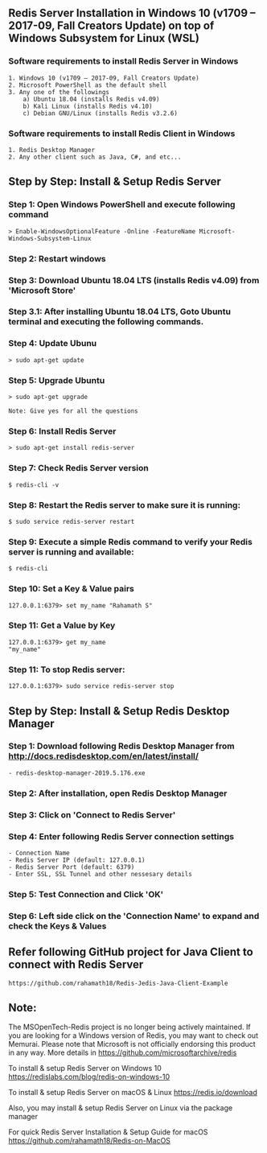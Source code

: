 ## Redis Server Installation in Windows 10 (v1709 – 2017-09, Fall Creators Update) on top of Windows Subsystem for Linux (WSL)


### Software requirements to install Redis Server in Windows
	1. Windows 10 (v1709 – 2017-09, Fall Creators Update)
	2. Microsoft PowerShell as the default shell
	3. Any one of the followings
		a) Ubuntu 18.04 (installs Redis v4.09)
		b) Kali Linux (installs Redis v4.10)
		c) Debian GNU/Linux (installs Redis v3.2.6)

### Software requirements to install Redis Client in Windows
	1. Redis Desktop Manager
	2. Any other client such as Java, C#, and etc...


## Step by Step: Install & Setup Redis Server

### Step 1: Open Windows PowerShell and execute following command
	> Enable-WindowsOptionalFeature -Online -FeatureName Microsoft-Windows-Subsystem-Linux

### Step 2: Restart windows

### Step 3: Download Ubuntu 18.04 LTS (installs Redis v4.09) from 'Microsoft Store'

### Step 3.1: After installing Ubuntu 18.04 LTS, Goto Ubuntu terminal and executing the following commands.

### Step 4: Update Ubunu
	> sudo apt-get update

### Step 5: Upgrade Ubuntu
	> sudo apt-get upgrade

	Note: Give yes for all the questions

### Step 6: Install Redis Server
	> sudo apt-get install redis-server

### Step 7: Check Redis Server version
	$ redis-cli -v

### Step 8: Restart the Redis server to make sure it is running:
	$ sudo service redis-server restart

### Step 9: Execute a simple Redis command to verify your Redis server is running and available:
	$ redis-cli

### Step 10: Set a Key & Value pairs
	127.0.0.1:6379> set my_name "Rahamath S"

### Step 11: Get a Value by Key
	127.0.0.1:6379> get my_name
	"my_name"

### Step 11: To stop Redis server:
	127.0.0.1:6379> sudo service redis-server stop


## Step by Step: Install & Setup Redis Desktop Manager

### Step 1: Download following Redis Desktop Manager from http://docs.redisdesktop.com/en/latest/install/
	- redis-desktop-manager-2019.5.176.exe

### Step 2: After installation, open Redis Desktop Manager

### Step 3: Click on 'Connect to Redis Server'

### Step 4: Enter following Redis Server connection settings
	- Connection Name
	- Redis Server IP (default: 127.0.0.1)
	- Redis Server Port (default: 6379)
	- Enter SSL, SSL Tunnel and other nessesary details

### Step 5: Test Connection and Click 'OK'

### Step 6: Left side click on the 'Connection Name' to expand and check the Keys & Values


## Refer following GitHub project for Java Client to connect with Redis Server

	https://github.com/rahamath18/Redis-Jedis-Java-Client-Example

## Note:

The MSOpenTech-Redis project is no longer being actively maintained. If you are looking for a Windows version of Redis, you may want to check out Memurai. Please note that Microsoft is not officially endorsing this product in any way. More details in https://github.com/microsoftarchive/redis

To install & setup Redis Server on Windows 10 https://redislabs.com/blog/redis-on-windows-10

To install & setup Redis Server on macOS & Linux https://redis.io/download

Also, you may install & setup Redis Server on Linux via the package manager

For quick Redis Server Installation & Setup Guide for macOS https://github.com/rahamath18/Redis-on-MacOS